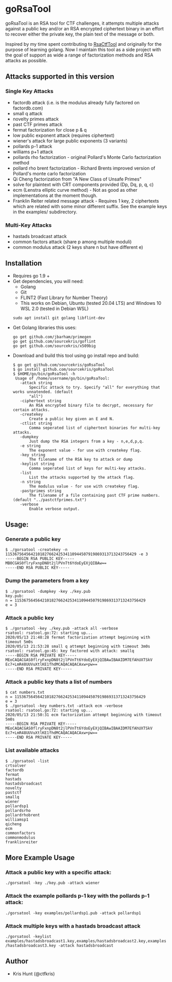 # goRsaTool

goRsaTool is an RSA tool for CTF challenges, it attempts multiple attacks against a public key 
and/or an RSA encrypted ciphertext binary in an effort to recover either the private key, the plain
text of the message or both.

Inspired by my time spent contributing to [RsaCtfTool](https://github.com/Ganapati/RsaCtfTool) and
originally for the purpose of learning golang. Now I maintain this tool as a side project with the
goal of support as wide a range of factorization methods and RSA attacks as possible.

## Attacks supported in this version

### Single Key Attacks
* factordb attack (i.e. is the modulus already fully factored on factordb.com)
* small q attack
* novelty primes attack
* past CTF primes attack
* fermat factorization for close p & q
* low public exponent attack (requires ciphertext)
* wiener's attack for large public exponents (3 variants)
* pollards p-1 attack
* williams p+1 attack
* pollards rho factorization - original Pollard's Monte Carlo factorization method
* pollard rho brent factorization - Richard Brents improved version of Pollard's monte carlo 
  factorization
* Qi Cheng factorization from "A New Class of Unsafe Primes"
* solve for plaintext with CRT components provided (Dp, Dq, p, q, c)
* ecm (Lenstra elliptic curve method) - Not as good as other implementations at the moment though.
* Franklin Reiter related message attack - Requires 1 key, 2 ciphertexts which are related with some
  minor different suffix. See the example keys in the examples/ subdirectory.

### Multi-Key Attacks
* hastads broadcast attack
* common factors attack (share p among multiple moduli)
* common modulus attack (2 keys share n but have different e)

## Installation
 * Requires go 1.9 +
 * Get dependencies, you will need:
    * Golang
    * Git
    * FLINT2 (Fast Library for Number Theory)
    * This works on Debian, Ubuntu (tested 20.04 LTS) and Windows 10 WSL 2.0 (tested in Debian WSL)
    ```
    sudo apt install git golang libflint-dev
    ```
 * Get Golang libraries this uses:
   ```
   go get github.com/jbarham/primegen
   go get github.com/sourcekris/goflint
   go get github.com/sourcekris/x509big
   ```
 * Download and build this tool using go install repo and build:
   ```
   $ go get github.com/sourcekris/goRsaTool
   $ go install github.com/sourcekris/goRsaTool
   $ $HOME/go/bin/goRsaTool -h
    Usage of /home/username/go/bin/goRsaTool:
      -attack string
          Specific attack to try. Specify "all" for everything that works unnatended. (default 
          "all")
      -ciphertext string
          An RSA encrypted binary file to decrypt, necessary for certain attacks.
      -createkey
          Create a public key given an E and N.
      -ctlist string
          Comma seperated list of ciphertext binaries for multi-key attacks.
      -dumpkey
          Just dump the RSA integers from a key - n,e,d,p,q.
      -e string
          The exponent value - for use with createkey flag.
      -key string
          The filename of the RSA key to attack or dump
      -keylist string
          Comma seperated list of keys for multi-key attacks.
      -list
          List the attacks supported by the attack flag.
      -n string
          The modulus value - for use with createkey flag.
      -pastprimes string
          The filename of a file containing past CTF prime numbers. (default "../pastctfprimes.txt")
      -verbose
          Enable verbose output.
   ```

## Usage:

### Generate a public key
```
$ ./gorsatool -createkey -n 115367564564210182766242534110944507919869313713243756429 -e 3
-----BEGIN RSA PUBLIC KEY-----
MB0CGAS0flryFxnpDN8t2jlPVnTt6YdoEyEXjQIBAw==
-----END RSA PUBLIC KEY-----
```

### Dump the parameters from a key
```
$ ./gorsatool -dumpkey -key ./key.pub
key.pub:
n = 115367564564210182766242534110944507919869313713243756429
e = 3
```
### Attack a public key
```
$ ./gorsatool -key ./key.pub -attack all -verbose
rsatool: rsatool.go:72: starting up...
2020/05/13 21:48:28 fermat factorization attempt beginning with timeout 5m0s
2020/05/13 21:53:28 small q attempt beginning with timeout 3m0s
rsatool: rsatool.go:45: key factored with attack: smallq
-----BEGIN RSA PRIVATE KEY-----
MEoCAQACGAS0flryFxnpDN8t2jlPVnTt6YdoEyEXjQIBAwIBAAIDM7EfAhUXTSkV
Ec7+LmR48UUVuXtlKE1fhdMCAQACAQACAxw+pw==
-----END RSA PRIVATE KEY-----
```

### Attack a public key thats a list of numbers
```
$ cat numbers.txt
n = 115367564564210182766242534110944507919869313713243756429
e = 3
$ ./gorsatool -key numbers.txt -attack ecm -verbose
rsatool: rsatool.go:72: starting up...
2020/05/13 21:50:31 ecm factorization attempt beginning with timeout 5m0s
-----BEGIN RSA PRIVATE KEY-----
MEoCAQACGAS0flryFxnpDN8t2jlPVnTt6YdoEyEXjQIBAwIBAAIDM7EfAhUXTSkV
Ec7+LmR48UUVuXtlKE1fhdMCAQACAQACAxw+pw==
-----END RSA PRIVATE KEY-----
```

### List available attacks
```
$ ./gorsatool -list
crtsolver
factordb
fermat
hastads
hastadsbroadcast
novelty
pastctf
smallq
wiener
pollardsp1
pollardsrho
pollardrhobrent
williamsp1
qicheng
ecm
commonfactors
commonmodulus
franklinreiter
```

## More Example Usage 

### Attack a public key with a specific attack:
`./gorsatool -key ./key.pub -attack wiener`

### Attack the example pollards p-1 key with the pollards p-1 attack:
`./gorsatool -key examples/pollardsp1.pub -attack pollardsp1`

### Attack multiple keys with a hastads broadcast attack
`./gorsatool -keylist examples/hastadsbroadcast1.key,examples/hastadsbroadcast2.key,examples/hastadsbroadcast3.key -attack hastadsbroadcast`

## Author

* Kris Hunt (@ctfkris)
